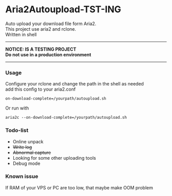 # Aria2Autoupload-TST-ING
Auto upload your download file form Aria2.  
This project use aria2 and rclone.  
Written in shell  
***  
**NOTICE: IS A TESTING PROJECT**  
**Do not use in a production environment**  
***  
### Usage  
Configure your rclone and change the path in the shell as needed  
add this config to your aria2.conf  
```
on-download-complete=/yourpath/autoupload.sh
```  
Or run with
```
aria2c --on-download-complete=/yourpath/autoupload.sh
```
### Todo-list  
- Online unpack  
- ~~Write log~~  
- ~~Abnormal capture~~  
- Looking for some other uploading tools
- Debug mode

### Known issue  
If RAM of your VPS or PC are too low, that maybe make OOM problem



